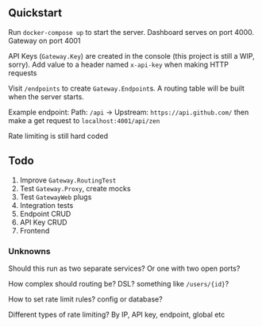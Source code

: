 ## Quickstart

Run `docker-compose up` to start the server. Dashboard serves on port 4000. Gateway on port 4001

API Keys (`Gateway.Key`) are created in the console (this project is still a WIP, sorry). Add value to a header named `x-api-key` when making HTTP requests

Visit `/endpoints` to create `Gateway.Endpoint`s. A routing table will be built when the server starts.

Example endpoint: Path: `/api` -> Upstream: `https://api.github.com/` then make a get request to `localhost:4001/api/zen`

Rate limiting is still hard coded


## Todo

1. Improve `Gateway.RoutingTest`
2. Test `Gateway.Proxy`, create mocks
3. Test `GatewayWeb` plugs
4. Integration tests
5. Endpoint CRUD
6. API Key CRUD
7. Frontend

### Unknowns

Should this run as two separate services? Or one with two open ports?

How complex should routing be? DSL? something like `/users/{id}`?

How to set rate limit rules? config or database?

Different types of rate limiting? By IP, API key, endpoint, global etc
